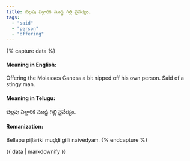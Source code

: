 ```yaml
---
title: బెల్లపు పిళ్లారికి ముడ్డి గిల్లి నైవేద్యం.
tags:
  - "said"
  - "person"
  - "offering"
---
```


{% capture data %}
#### Meaning in English:
Offering the Molasses Ganesa a bit nipped off his own person.
Said of a stingy man.

#### Meaning in Telugu:
బెల్లపు పిళ్లారికి ముడ్డి గిల్లి నైవేద్యం.

#### Romanization:
Bellapu piḷlāriki muḍḍi gilli naivēdyaṁ.
{% endcapture %}

{{ data | markdownify }}


